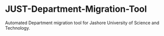 # JUST-Department-Migration-Tool
Automated Department migration tool for Jashore University of Science and Technology.
